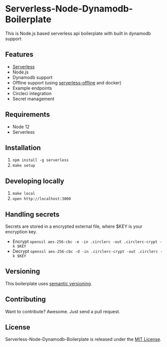 # Serverless-Node-Dynamodb-Boilerplate

This is Node.js based serverless api boilerplate with built in dynamodb support


## Features

- [Serverless](https://serverless.com/)
- Node.js
- Dynamodb support
- Offline support (using [serverless-offline](https://www.npmjs.com/package/serverless-offline) and docker)
- Example endpoints
- Circleci integration
- Secret management


## Requirements

- Node 12
- Serverless


## Installation

1. `npm install -g serverless`
2. `make setup`


## Developing locally

1. `make local`
2. `open http://localhost:3000`


## Handling secrets

Secrets are stored in a encrypted external file, where $KEY is your encryption key.

- Encrypt `openssl aes-256-cbc -e -in .circlerc -out .circlerc-crypt -k $KEY`
- Decrypt `openssl aes-256-cbc -d -in .circlerc-crypt -out .circlerc -k $KEY`


## Versioning

This boilerplate uses [semantic versioning](http://semver.org/).


## Contributing

Want to contribute? Awesome. Just send a pull request.


## License

Serverless-Node-Dynamodb-Boilerplate is released under the [MIT License](http://www.opensource.org/licenses/MIT).
